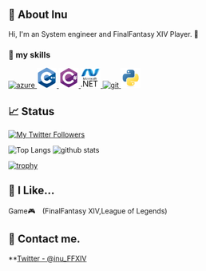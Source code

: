## 🐶 About Inu
Hi, I'm an System engineer and FinalFantasy XIV Player. 🤝

### 🌱 my skills
<a href="https://azure.microsoft.com/en-in/" target="_blank" rel="noreferrer"> <img src="https://www.vectorlogo.zone/logos/microsoft_azure/microsoft_azure-icon.svg" alt="azure" width="40" height="40"/> </a> <a href="https://www.w3schools.com/cpp/" target="_blank" rel="noreferrer"> <img src="https://raw.githubusercontent.com/devicons/devicon/master/icons/cplusplus/cplusplus-original.svg" alt="cplusplus" width="40" height="40"/> </a> <a href="https://www.w3schools.com/cs/" target="_blank" rel="noreferrer"> <img src="https://raw.githubusercontent.com/devicons/devicon/master/icons/csharp/csharp-original.svg" alt="csharp" width="40" height="40"/> </a> <a href="https://dotnet.microsoft.com/" target="_blank" rel="noreferrer"> <img src="https://raw.githubusercontent.com/devicons/devicon/master/icons/dot-net/dot-net-original-wordmark.svg" alt="dotnet" width="40" height="40"/> </a> <a href="https://git-scm.com/" target="_blank" rel="noreferrer"> <img src="https://www.vectorlogo.zone/logos/git-scm/git-scm-icon.svg" alt="git" width="40" height="40"/> </a> <a href="https://www.python.org" target="_blank" rel="noreferrer"> <img src="https://raw.githubusercontent.com/devicons/devicon/master/icons/python/python-original.svg" alt="python" width="40" height="40"/> </a> </p>



## 📈 Status
[![My Twitter Followers](https://badgen.net/twitter/follow/inu_FFXIV)](https://twitter.com/inu_FFXIV)

<p align="left"> 
  <img alt="Top Langs" height="150px" src="https://github-readme-stats.vercel.app/api/top-langs/?username=Inudogff14&layout=compact&show_icons=true" />
  <img alt="github stats" height="150px" src="https://github-readme-stats.vercel.app/api?username=Inudogff14" />
</p>

[![trophy](https://github-profile-trophy.vercel.app/?username=Inudogff14&margin-w=5)](https://github.com/Inudogff14/)

## 💓 I Like...
Game🎮　(FinalFantasy XIV,League of Legends)
## 📨 Contact me.

**[Twitter - @inu_FFXIV](https://twitter.com/inu_FFXIV)

<!--
**tsuki-lab/tsuki-lab** is a ✨ _special_ ✨ repository because its `README.md` (this file) appears on your GitHub profile.

Here are some ideas to get you started:

- 🔭 I’m currently working on ...
- 👯 I’m looking to collaborate on ...
- 💬 Ask me about ...
- 😄 Pronouns: ...
- ⚡ Fun fact: ...
- 🙌 I’m looking for help with [grow-files](https://github.com/tsuki-lab/grow-files) and [microcms-filter-query](https://github.com/tsuki-lab/microcms-filter-query)
-->
